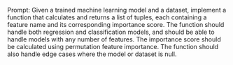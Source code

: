 Prompt: Given a trained machine learning model and a dataset, implement a function that calculates and returns a list of tuples, each containing a feature name and its corresponding importance score. The function should handle both regression and classification models, and should be able to handle models with any number of features. The importance score should be calculated using permutation feature importance. The function should also handle edge cases where the model or dataset is null.
